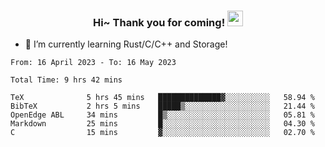 <h3 align="center">
    Hi~ Thank you for coming!
    <img src="https://media.giphy.com/media/hvRJCLFzcasrR4ia7z/giphy.gif" width="25px">
</h3>

<!--
**pineapple-man/pineapple-man** is a ✨ _special_ ✨ repository because its `README.md` (this file) appears on your GitHub profile.

Here are some ideas to get you started:
- 🔭 I’m currently working on ...
- 🤔 I’m looking for help with ...
- 💬 Ask me about ...
- 📫 How to reach me: ...
- 😄 Pronouns: ...
- ⚡ Fun fact: 
- 👯 I’m looking to collaborate on kubernetes
-->
- 🌱 I’m currently learning Rust/C/C++ and Storage!

<!--START_SECTION:waka-->

```text
From: 16 April 2023 - To: 16 May 2023

Total Time: 9 hrs 42 mins

TeX              5 hrs 45 mins   ██████████████▓░░░░░░░░░░   58.94 %
BibTeX           2 hrs 5 mins    █████▒░░░░░░░░░░░░░░░░░░░   21.44 %
OpenEdge ABL     34 mins         █▒░░░░░░░░░░░░░░░░░░░░░░░   05.81 %
Markdown         25 mins         █░░░░░░░░░░░░░░░░░░░░░░░░   04.30 %
C                15 mins         ▓░░░░░░░░░░░░░░░░░░░░░░░░   02.70 %
```

<!--END_SECTION:waka-->
